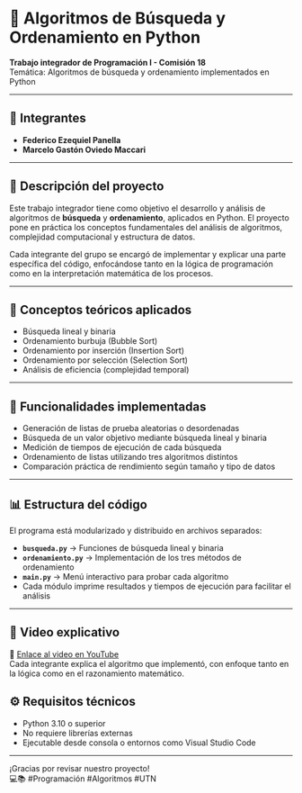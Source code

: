 # 🔎 Algoritmos de Búsqueda y Ordenamiento en Python

**Trabajo integrador de Programación I - Comisión 18**  
Temática: Algoritmos de búsqueda y ordenamiento implementados en Python

---

## 👥 Integrantes

- **Federico Ezequiel Panella**  
- **Marcelo Gastón Oviedo Maccari**

---

## 🎯 Descripción del proyecto

Este trabajo integrador tiene como objetivo el desarrollo y análisis de algoritmos de **búsqueda** y **ordenamiento**, aplicados en Python. El proyecto pone en práctica los conceptos fundamentales del análisis de algoritmos, complejidad computacional y estructura de datos.

Cada integrante del grupo se encargó de implementar y explicar una parte específica del código, enfocándose tanto en la lógica de programación como en la interpretación matemática de los procesos.

---

## 🧠 Conceptos teóricos aplicados

- Búsqueda lineal y binaria
- Ordenamiento burbuja (Bubble Sort)
- Ordenamiento por inserción (Insertion Sort)
- Ordenamiento por selección (Selection Sort)
- Análisis de eficiencia (complejidad temporal)

---

## 🧪 Funcionalidades implementadas

- Generación de listas de prueba aleatorias o desordenadas
- Búsqueda de un valor objetivo mediante búsqueda lineal y binaria
- Medición de tiempos de ejecución de cada búsqueda
- Ordenamiento de listas utilizando tres algoritmos distintos
- Comparación práctica de rendimiento según tamaño y tipo de datos

---

## 📊 Estructura del código

El programa está modularizado y distribuido en archivos separados:
- **`busqueda.py`** → Funciones de búsqueda lineal y binaria
- **`ordenamiento.py`** → Implementación de los tres métodos de ordenamiento
- **`main.py`** → Menú interactivo para probar cada algoritmo
- Cada módulo imprime resultados y tiempos de ejecución para facilitar el análisis

---

## 🎥 Video explicativo

🔗 [Enlace al video en YouTube](https://youtu.be/35zvAsbhbTA)  
Cada integrante explica el algoritmo que implementó, con enfoque tanto en la lógica como en el razonamiento matemático.


## ⚙️ Requisitos técnicos

- Python 3.10 o superior
- No requiere librerías externas
- Ejecutable desde consola o entornos como Visual Studio Code

---

¡Gracias por revisar nuestro proyecto!  
💻📚 #Programación #Algoritmos #UTN

